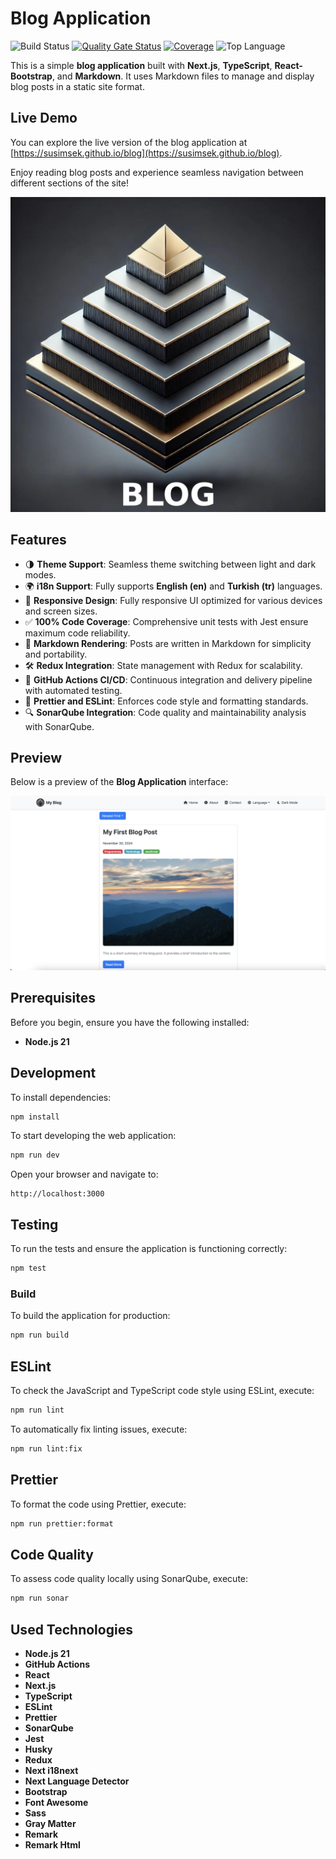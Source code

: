 # Blog Application

![Build Status](https://github.com/susimsek/blog/actions/workflows/deploy.yml/badge.svg)
[![Quality Gate Status](https://sonarcloud.io/api/project_badges/measure?project=blog&metric=alert_status)](https://sonarcloud.io/summary/new_code?id=blog)
[![Coverage](https://sonarcloud.io/api/project_badges/measure?project=blog&metric=coverage)](https://sonarcloud.io/summary/new_code?id=blog)
![Top Language](https://img.shields.io/github/languages/top/susimsek/blog)

This is a simple **blog application** built with **Next.js**, **TypeScript**, **React-Bootstrap**, and **Markdown**. It uses Markdown files to manage and display blog posts in a static site format.

## Live Demo

You can explore the live version of the blog application at [https://susimsek.github.io/blog](https://susimsek.github.io/blog).

Enjoy reading blog posts and experience seamless navigation between different sections of the site!

![Introduction](https://github.com/susimsek/blog/blob/main/images/introduction.png)

## Features

- 🌗 **Theme Support**: Seamless theme switching between light and dark modes.
- 🌍 **i18n Support**: Fully supports **English (en)** and **Turkish (tr)** languages.
- 📱 **Responsive Design**: Fully responsive UI optimized for various devices and screen sizes.
- ✅ **100% Code Coverage**: Comprehensive unit tests with Jest ensure maximum code reliability.
- 📝 **Markdown Rendering**: Posts are written in Markdown for simplicity and portability.
- 🛠️ **Redux Integration**: State management with Redux for scalability.
- 🚀 **GitHub Actions CI/CD**: Continuous integration and delivery pipeline with automated testing.
- 🎨 **Prettier and ESLint**: Enforces code style and formatting standards.
- 🔍 **SonarQube Integration**: Code quality and maintainability analysis with SonarQube.

## Preview

Below is a preview of the **Blog Application** interface:

![Blog Application Preview](https://github.com/susimsek/blog/blob/main/images/webapp.png)

## Prerequisites

Before you begin, ensure you have the following installed:

- **Node.js 21**

## Development

To install dependencies:

```sh
npm install
```

To start developing the web application:

```sh
npm run dev
```

Open your browser and navigate to:

```
http://localhost:3000
```

## Testing

To run the tests and ensure the application is functioning correctly:

```sh
npm test
```

### Build

To build the application for production:

```sh
npm run build
```

## ESLint

To check the JavaScript and TypeScript code style using ESLint, execute:

```sh
npm run lint
```

To automatically fix linting issues, execute:

```sh
npm run lint:fix
```

## Prettier

To format the code using Prettier, execute:

```sh
npm run prettier:format
```

## Code Quality

To assess code quality locally using SonarQube, execute:

```sh
npm run sonar
```

## Used Technologies

- **Node.js 21**
- **GitHub Actions**
- **React**
- **Next.js**
- **TypeScript**
- **ESLint**
- **Prettier**
- **SonarQube**
- **Jest**
- **Husky**
- **Redux**
- **Next i18next**
- **Next Language Detector**
- **Bootstrap**
- **Font Awesome**
- **Sass**
- **Gray Matter**
- **Remark**
- **Remark Html**
